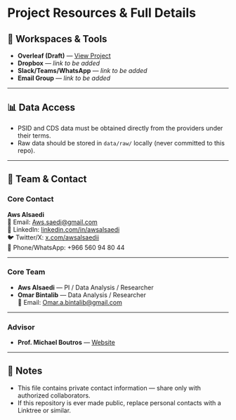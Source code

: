 # Project Resources & Full Details

## 📂 Workspaces & Tools
- **Overleaf (Draft)** — [View Project](https://www.overleaf.com/read/pnphctygwdtm#edd58b)  
- **Dropbox** — _link to be added_  
- **Slack/Teams/WhatsApp** — _link to be added_  
- **Email Group** — _link to be added_  

---

## 📊 Data Access
- PSID and CDS data must be obtained directly from the providers under their terms.
- Raw data should be stored in `data/raw/` locally (never committed to this repo).

---

## 🤝 Team & Contact

### Core Contact
**Aws Alsaedi**  
📧 Email: [Aws.saedi@gmail.com](mailto:Aws.saedi@gmail.com)  
🔗 LinkedIn: [linkedin.com/in/awsalsaedi](https://www.linkedin.com/in/awsalsaedi/)  
🐦 Twitter/X: [x.com/awsalsaedii](http://x.com/awsalsaedii)  
📱 Phone/WhatsApp: +966 560 94 80 44  

---

### Core Team
- **Aws Alsaedi** — PI / Data Analysis / Researcher  
- **Omar Bintalib** — Data Analysis / Researcher  
  📧 Email: [Omar.a.bintalib@gmail.com](mailto:Omar.a.bintalib@gmail.com)  

---

### Advisor
- **Prof. Michael Boutros** — [Website](https://www.michaelboutros.com/)  

---

## 📝 Notes
- This file contains private contact information — share only with authorized collaborators.
- If this repository is ever made public, replace personal contacts with a Linktree or similar.
